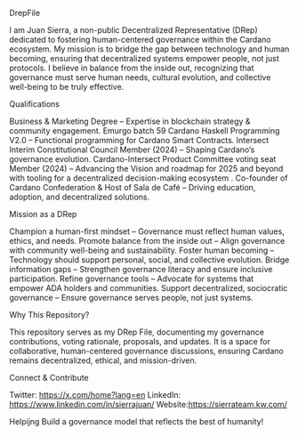 DrepFile

I am Juan Sierra, a non-public Decentralized Representative (DRep) dedicated to fostering human-centered governance within the Cardano ecosystem. My mission is to bridge the gap between technology and human becoming, ensuring that decentralized systems empower people, not just protocols. I believe in balance from the inside out, recognizing that governance must serve human needs, cultural evolution, and collective well-being to be truly effective.

Qualifications

Business & Marketing Degree – Expertise in blockchain strategy & community engagement.
Emurgo batch 59 Cardano Haskell Programming V2.0 – Functional programming for Cardano Smart Contracts.
Intersect Interim Constitutional Council Member (2024) – Shaping Cardano’s governance evolution.
Cardano-Intersect Product Committee voting seat Member (2024) – Advancing the Vision and roadmap for 2025 and beyond with tooling for a decentralized decision-making ecosystem .
Co-founder of Cardano Confederation & Host of Sala de Café – Driving education, adoption, and decentralized solutions.

Mission as a DRep

Champion a human-first mindset – Governance must reflect human values, ethics, and needs.
Promote balance from the inside out – Align governance with community well-being and sustainability.
Foster human becoming – Technology should support personal, social, and collective evolution.
Bridge information gaps – Strengthen governance literacy and ensure inclusive participation.
Refine governance tools – Advocate for systems that empower ADA holders and communities.
Support decentralized, sociocratic governance – Ensure governance serves people, not just systems.

Why This Repository?

This repository serves as my DRep File, documenting my governance contributions, voting rationale, proposals, and updates. It is a space for collaborative, human-centered governance discussions, ensuring Cardano remains decentralized, ethical, and mission-driven.

Connect & Contribute

Twitter: https://x.com/home?lang=en
LinkedIn: https://www.linkedin.com/in/sierrajuan/
Website:https://sierrateam.kw.com/

Helpijng Build a governance model that reflects the best of humanity!
